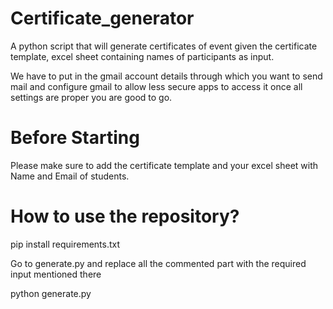 # Certificate_generator
A python script that will generate certificates of event given the certificate template, excel sheet containing names of participants as input.

We have to put in the gmail account details through which you want to send mail and configure gmail to allow less secure apps to access it once all settings are proper you are good to go.

# Before Starting 

Please make sure to add the certificate template and your excel sheet with Name and Email of students.

# How to use the repository?

pip install requirements.txt

Go to generate.py and replace all the commented part with the required input mentioned there

python generate.py
